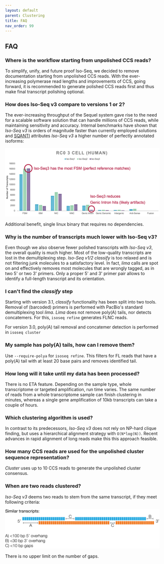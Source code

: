 ```yaml
---
layout: default
parent: Clustering
title: FAQ
nav_order: 99
---
```


## FAQ

### Where is the workflow starting from unpolished CCS reads?
To simplify, unify, and future proof Iso-Seq, we decided to remove documentation
starting from unpolished CCS reads. With the ever-increasing polymerase read
lengths and improvements of CCS, going forward, it is recommended to generate
polished CCS reads first and thus make final transcript polishing optional.

### How does Iso-Seq v3 compare to versions 1 or 2?
The ever-increasing throughput of the Sequel system gave rise to the need for a
scalable software solution that can handle millions of CCS reads, while
maintaining sensitivity and accuracy. Internal benchmarks have shown that
*Iso-Seq v3* is orders of magnitude faster than currently employed solutions and
[SQANTI](https://bitbucket.org/ConesaLab/sqanti) attributes *Iso-Seq v3* a higher
number of perfectly annotated isoforms:

<img width="1000px" src="../img/isoseq-performance.png"/>

Additional benefit, single linux binary that requires no dependencies.

### Why is the number of transcripts much lower with Iso-Seq v3?
Even though we also observe fewer polished transcripts with *Iso-Seq v3*, the
overall quality is much higher. Most of the low-quality transcripts are lost in the
demultiplexing step. *Iso-Seq v1/2 classify* is too relaxed and is not filtering
junk molecules to a satisfactory level. In fact, *lima* calls are spot on and
effectively removes most molecules that are wrongly tagged, as in two 5' or two
3' primers. Only a proper 5' and 3' primer pair allows to identify a full-length
transcript and its orientation.

### I can't find the *classify* step
Starting with version 3.1, *classify* functionality has been split into two tools.
Removal of (barcoded) primers is performed with PacBio's standard demultiplexing
tool *lima*. *Lima* does not remove poly(A) tails, nor detects concatemers.
For this, `isoseq refine` generates FLNC reads.

For version 3.0, poly(A) tail removal and concatemer detection is performed in
`isoseq cluster`

### My sample has poly(A) tails, how can I remove them?
Use `--require-polya` for `isoseq refine`.
This filters for FL reads that have a poly(A) tail
with at least 20 base pairs and removes identified tail.

### How long will it take until my data has been processed?
There is no ETA feature. Depending on the sample type, whole transcriptome
or targeted amplification, run time varies. The same number of reads from a
whole transcriptome sample can finish clustering in minutes, whereas a single
gene amplification of 10kb transcripts can take a couple of hours.

### Which clustering algorithm is used?
In contrast to its predecessors, *Iso-Seq v3* does not rely on NP-hard clique
finding, but uses a hierarchical alignment strategy with `O(N*log(N))`.
Recent advances in rapid alignment of long reads make this this approach
feasible.

### How many CCS reads are used for the unpolished cluster sequence representation?
*Cluster* uses up to 10 CCS reads to generate the unpolished cluster consensus.

### When are two reads clustered?
*Iso-Seq v3* deems two reads to stem from the same transcript, if they meet
following criteria:

<img width="1000px" src="../img/isoseq-similar-transcripts.png"/>

There is no upper limit on the number of gaps.
